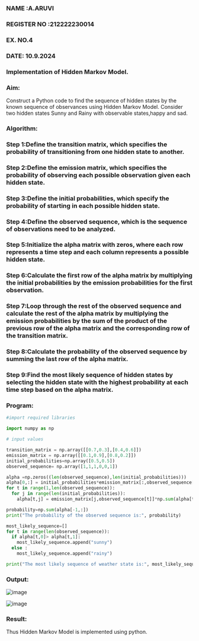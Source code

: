 ### NAME :A.ARUVI
### REGISTER NO :212222230014
### EX. NO.4
### DATE: 10.9.2024
### Implementation of Hidden Markov Model.
### Aim:
Construct a Python code to find the sequence of hidden states by the known sequence of observances using Hidden Markov Model. Consider two hidden states Sunny and Rainy with observable states,happy and sad.

### Algorithm:
### Step 1:Define the transition matrix, which specifies the probability of transitioning from one hidden state to another.
### Step 2:Define the emission matrix, which specifies the probability of observing each possible observation given each hidden state.
### Step 3:Define the initial probabilities, which specify the probability of starting in each possible hidden state.
### Step 4:Define the observed sequence, which is the sequence of observations need to be analyzed.
### Step 5:Initialize the alpha matrix with zeros, where each row represents a time step and each column represents a possible hidden state.
### Step 6:Calculate the first row of the alpha matrix by multiplying the initial probabilities by the emission probabilities for the first observation.
### Step 7:Loop through the rest of the observed sequence and calculate the rest of the alpha matrix by multiplying the emission probabilities by the sum of the product of the previous row of the alpha matrix and the corresponding row of the transition matrix.
### Step 8:Calculate the probability of the observed sequence by summing the last row of the alpha matrix.
### Step 9:Find the most likely sequence of hidden states by selecting the hidden state with the highest probability at each time step based on the alpha matrix.

### Program:
```Python
#import required libraries

import numpy as np

# input values

transition_matrix = np.array([[0.7,0.3],[0.4,0.6]])
emission_matrix = np.array([[0.1,0.9],[0.8,0.2]])
initial_probabilities=np.array([0.5,0.5])
observed_sequence= np.array([1,1,1,0,0,1])

alpha =np.zeros((len(observed_sequence),len(initial_probabilities)))
alpha[0,:] = initial_probabilities*emission_matrix[:,observed_sequence[0]]
for t in range(1,len(observed_sequence)):
  for j in range(len(initial_probabilities)):
    alpha[t,j] = emission_matrix[j,observed_sequence[t]]*np.sum(alpha[t-1,:]*transition_matrix[:,j])

probability=np.sum(alpha[-1,:])
print("The probability of the observed sequence is:", probability)

most_likely_sequence=[]
for t in range(len(observed_sequence)):
  if alpha[t,0]> alpha[t,1]:
    most_likely_sequence.append("sunny")
  else :
    most_likely_sequence.append("rainy")

print("The most likely sequence of weather state is:", most_likely_sequence)
```
### Output:
![image](https://github.com/user-attachments/assets/cff137be-0d41-489f-9bee-e071571f11da)


![image](https://github.com/user-attachments/assets/03081927-a3d7-489d-bca8-a460f8b18b91)


### Result:
Thus Hidden Markov Model is implemented using python.
